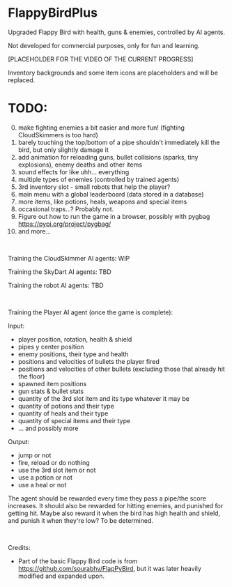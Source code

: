 # FlappyBirdPlus
Upgraded Flappy Bird with health, guns & enemies, controlled by AI agents.

Not developed for commercial purposes, only for fun and learning.

[PLACEHOLDER FOR THE VIDEO OF THE CURRENT PROGRESS]

Inventory backgrounds and some item icons are placeholders and will be replaced.

# TODO:
0. make fighting enemies a bit easier and more fun! (fighting CloudSkimmers is too hard)
1. barely touching the top/bottom of a pipe shouldn't immediately kill the bird, but only slightly damage it
2. add animation for reloading guns, bullet collisions (sparks, tiny explosions), enemy deaths and other items 
3. sound effects for like uhh... everything
4. multiple types of enemies (controlled by trained agents)
5. 3rd inventory slot - small robots that help the player?
6. main menu with a global leaderboard (data stored in a database)
7. more items, like potions, heals, weapons and special items
8. occasional traps...? Probably not.
9. Figure out how to run the game in a browser, possibly with pygbag https://pypi.org/project/pygbag/
10. and more...

<br/>

Training the CloudSkimmer AI agents: WIP

Training the SkyDart AI agents: TBD

Training the robot AI agents: TBD

<br/>

Training the Player AI agent (once the game is complete):

Input:
 - player position, rotation, health & shield
 - pipes y center position
 - enemy positions, their type and health
 - positions and velocities of bullets the player fired
 - positions and velocities of other bullets (excluding those that already hit the floor)
 - spawned item positions
 - gun stats & bullet stats
 - quantity of the 3rd slot item and its type whatever it may be
 - quantity of potions and their type
 - quantity of heals and their type
 - quantity of special items and their type
 - ... and possibly more

Output:
 - jump or not
 - fire, reload or do nothing
 - use the 3rd slot item or not
 - use a potion or not
 - use a heal or not

The agent should be rewarded every time they pass a pipe/the score increases.
It should also be rewarded for hitting enemies, and punished for getting hit.
Maybe also reward it when the bird has high health and shield, and punish it when they're low?
To be determined.

<br/>

Credits:
 - Part of the basic Flappy Bird code is from https://github.com/sourabhv/FlapPyBird, but it was later heavily modified and expanded upon.
